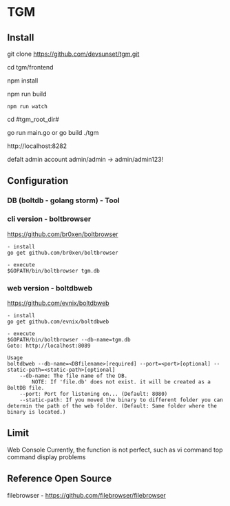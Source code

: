 
# TGM

## Install

git clone  https://github.com/devsunset/tgm.git

cd tgm/frontend

npm install

npm run build

    npm run watch

cd #tgm_root_dir#

go run main.go
or 
go build
./tgm

http://localhost:8282

defalt admin account 
admin/admin  -> admin/admin123!

## Configuration

### DB (boltdb - golang storm) - Tool

### cli version - boltbrowser
https://github.com/br0xen/boltbrowser

    - install
    go get github.com/br0xen/boltbrowser

    - execute 
    $GOPATH/bin/boltbrowser tgm.db

### web version - boltdbweb
https://github.com/evnix/boltdbweb

    - install
    go get github.com/evnix/boltdbweb

    - execute 
    $GOPATH/bin/boltbrowser --db-name=tgm.db
    Goto: http://localhost:8089

    Usage
    boltdbweb --db-name=<DBfilename>[required] --port=<port>[optional] --static-path=<static-path>[optional]
        --db-name: The file name of the DB.
            NOTE: If 'file.db' does not exist. it will be created as a BoltDB file.
        --port: Port for listening on... (Default: 8080)
        --static-path: If you moved the binary to different folder you can determin the path of the web folder. (Default: Same folder where the binary is located.)

## Limit 
Web Console
Currently, the function is not perfect, such as vi command top command display problems

## Reference Open Source
filebrowser - https://github.com/filebrowser/filebrowser
